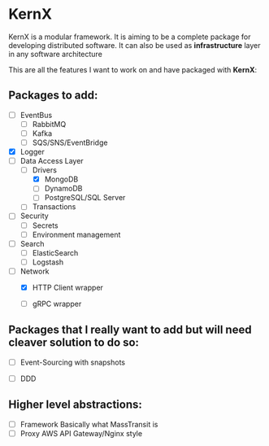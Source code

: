 KernX
=====
KernX is a modular framework. It is aiming to be a complete package for developing distributed software. It can also be used as **infrastructure** layer in any software architecture

This are all the features I want to work on and have packaged with **KernX**:

Packages to add:
-----
- [ ] EventBus
    - [ ] RabbitMQ           
    - [ ] Kafka
    - [ ] SQS/SNS/EventBridge
- [x] Logger
- [ ] Data Access Layer
    - [ ] Drivers
        - [x] MongoDB
        - [ ] DynamoDB
        - [ ] PostgreSQL/SQL Server
    - [ ] Transactions
- [ ] Security
    - [ ] Secrets
    - [ ] Environment management
- [ ] Search
    - [ ] ElasticSearch
    - [ ] Logstash
- [ ] Network
    - [x] HTTP Client wrapper
    - [ ] gRPC wrapper


Packages that I really want to add but will need cleaver solution to do so:
---------------------------------------------------------------------------
- [ ] Event-Sourcing with snapshots
- [ ] DDD


Higher level abstractions:
--------------------------
- [ ] Framework
  Basically what MassTransit is
- [ ] Proxy
  AWS API Gateway/Nginx style
